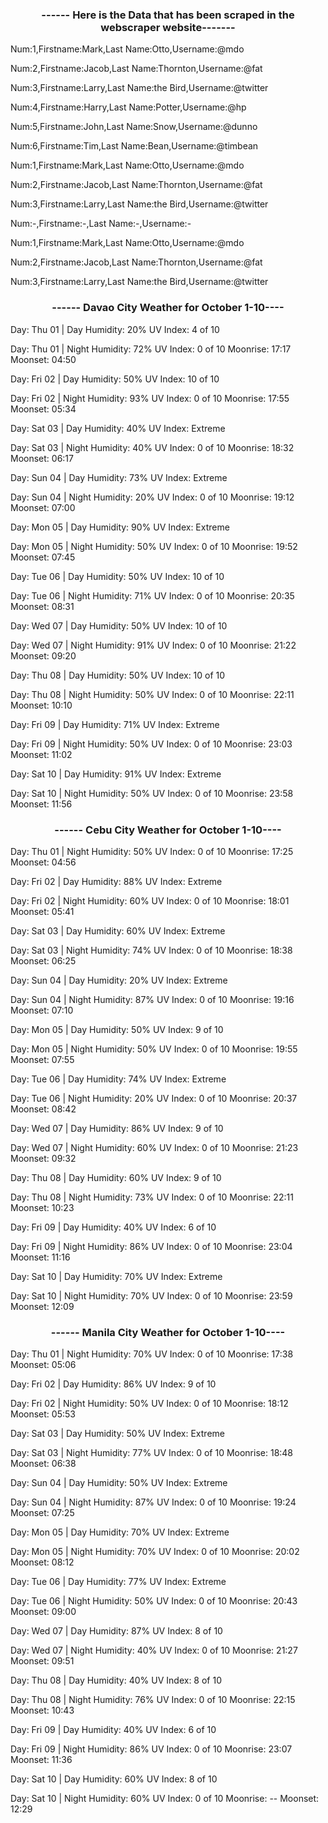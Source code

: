 <h3 align="center">------ Here is the Data that has been scraped in the webscraper website-------</h3>


Num:1,Firstname:Mark,Last Name:Otto,Username:@mdo

Num:2,Firstname:Jacob,Last Name:Thornton,Username:@fat

Num:3,Firstname:Larry,Last Name:the Bird,Username:@twitter


Num:4,Firstname:Harry,Last Name:Potter,Username:@hp

Num:5,Firstname:John,Last Name:Snow,Username:@dunno

Num:6,Firstname:Tim,Last Name:Bean,Username:@timbean


Num:1,Firstname:Mark,Last Name:Otto,Username:@mdo

Num:2,Firstname:Jacob,Last Name:Thornton,Username:@fat

Num:3,Firstname:Larry,Last Name:the Bird,Username:@twitter


Num:-,Firstname:-,Last Name:-,Username:-

Num:1,Firstname:Mark,Last Name:Otto,Username:@mdo

Num:2,Firstname:Jacob,Last Name:Thornton,Username:@fat

Num:3,Firstname:Larry,Last Name:the Bird,Username:@twitter



<h3 align="center">------ Davao City Weather for October 1-10----</h3>

Day: Thu 01 | Day	Humidity: 20%	UV Index: 4 of 10

Day: Thu 01 | Night	Humidity: 72%	UV Index: 0 of 10
	Moonrise: 17:17	Moonset: 04:50

Day: Fri 02 | Day	Humidity: 50%	UV Index: 10 of 10

Day: Fri 02 | Night	Humidity: 93%	UV Index: 0 of 10
	Moonrise: 17:55	Moonset: 05:34

Day: Sat 03 | Day	Humidity: 40%	UV Index: Extreme

Day: Sat 03 | Night	Humidity: 40%	UV Index: 0 of 10
	Moonrise: 18:32	Moonset: 06:17

Day: Sun 04 | Day	Humidity: 73%	UV Index: Extreme

Day: Sun 04 | Night	Humidity: 20%	UV Index: 0 of 10
	Moonrise: 19:12	Moonset: 07:00

Day: Mon 05 | Day	Humidity: 90%	UV Index: Extreme

Day: Mon 05 | Night	Humidity: 50%	UV Index: 0 of 10
	Moonrise: 19:52	Moonset: 07:45

Day: Tue 06 | Day	Humidity: 50%	UV Index: 10 of 10

Day: Tue 06 | Night	Humidity: 71%	UV Index: 0 of 10
	Moonrise: 20:35	Moonset: 08:31

Day: Wed 07 | Day	Humidity: 50%	UV Index: 10 of 10

Day: Wed 07 | Night	Humidity: 91%	UV Index: 0 of 10
	Moonrise: 21:22	Moonset: 09:20

Day: Thu 08 | Day	Humidity: 50%	UV Index: 10 of 10

Day: Thu 08 | Night	Humidity: 50%	UV Index: 0 of 10
	Moonrise: 22:11	Moonset: 10:10

Day: Fri 09 | Day	Humidity: 71%	UV Index: Extreme

Day: Fri 09 | Night	Humidity: 50%	UV Index: 0 of 10
	Moonrise: 23:03	Moonset: 11:02

Day: Sat 10 | Day	Humidity: 91%	UV Index: Extreme

Day: Sat 10 | Night	Humidity: 50%	UV Index: 0 of 10
	Moonrise: 23:58	Moonset: 11:56
	
  
<h3 align="center">------ Cebu City Weather for October 1-10----</h3>

Day: Thu 01 | Night	Humidity: 50%	UV Index: 0 of 10
	Moonrise: 17:25	Moonset: 04:56

Day: Fri 02 | Day	Humidity: 88%	UV Index: Extreme

Day: Fri 02 | Night	Humidity: 60%	UV Index: 0 of 10
	Moonrise: 18:01	Moonset: 05:41

Day: Sat 03 | Day	Humidity: 60%	UV Index: Extreme

Day: Sat 03 | Night	Humidity: 74%	UV Index: 0 of 10
	Moonrise: 18:38	Moonset: 06:25

Day: Sun 04 | Day	Humidity: 20%	UV Index: Extreme

Day: Sun 04 | Night	Humidity: 87%	UV Index: 0 of 10
	Moonrise: 19:16	Moonset: 07:10

Day: Mon 05 | Day	Humidity: 50%	UV Index: 9 of 10

Day: Mon 05 | Night	Humidity: 50%	UV Index: 0 of 10
	Moonrise: 19:55	Moonset: 07:55

Day: Tue 06 | Day	Humidity: 74%	UV Index: Extreme

Day: Tue 06 | Night	Humidity: 20%	UV Index: 0 of 10
	Moonrise: 20:37	Moonset: 08:42

Day: Wed 07 | Day	Humidity: 86%	UV Index: 9 of 10

Day: Wed 07 | Night	Humidity: 60%	UV Index: 0 of 10
	Moonrise: 21:23	Moonset: 09:32

Day: Thu 08 | Day	Humidity: 60%	UV Index: 9 of 10

Day: Thu 08 | Night	Humidity: 73%	UV Index: 0 of 10
	Moonrise: 22:11	Moonset: 10:23

Day: Fri 09 | Day	Humidity: 40%	UV Index: 6 of 10

Day: Fri 09 | Night	Humidity: 86%	UV Index: 0 of 10
	Moonrise: 23:04	Moonset: 11:16

Day: Sat 10 | Day	Humidity: 70%	UV Index: Extreme

Day: Sat 10 | Night	Humidity: 70%	UV Index: 0 of 10
	Moonrise: 23:59	Moonset: 12:09
  
  
  
  
<h3 align="center">------ Manila City Weather for October 1-10----</h3>

Day: Thu 01 | Night	Humidity: 70%	UV Index: 0 of 10
	Moonrise: 17:38	Moonset: 05:06

Day: Fri 02 | Day	Humidity: 86%	UV Index: 9 of 10

Day: Fri 02 | Night	Humidity: 50%	UV Index: 0 of 10
	Moonrise: 18:12	Moonset: 05:53

Day: Sat 03 | Day	Humidity: 50%	UV Index: Extreme

Day: Sat 03 | Night	Humidity: 77%	UV Index: 0 of 10
	Moonrise: 18:48	Moonset: 06:38

Day: Sun 04 | Day	Humidity: 50%	UV Index: Extreme

Day: Sun 04 | Night	Humidity: 87%	UV Index: 0 of 10
	Moonrise: 19:24	Moonset: 07:25

Day: Mon 05 | Day	Humidity: 70%	UV Index: Extreme

Day: Mon 05 | Night	Humidity: 70%	UV Index: 0 of 10
	Moonrise: 20:02	Moonset: 08:12

Day: Tue 06 | Day	Humidity: 77%	UV Index: Extreme

Day: Tue 06 | Night	Humidity: 50%	UV Index: 0 of 10
	Moonrise: 20:43	Moonset: 09:00

Day: Wed 07 | Day	Humidity: 87%	UV Index: 8 of 10

Day: Wed 07 | Night	Humidity: 40%	UV Index: 0 of 10
	Moonrise: 21:27	Moonset: 09:51

Day: Thu 08 | Day	Humidity: 40%	UV Index: 8 of 10

Day: Thu 08 | Night	Humidity: 76%	UV Index: 0 of 10
	Moonrise: 22:15	Moonset: 10:43

Day: Fri 09 | Day	Humidity: 40%	UV Index: 6 of 10

Day: Fri 09 | Night	Humidity: 86%	UV Index: 0 of 10
	Moonrise: 23:07	Moonset: 11:36

Day: Sat 10 | Day	Humidity: 60%	UV Index: 8 of 10

Day: Sat 10 | Night	Humidity: 60%	UV Index: 0 of 10
	Moonrise: --	Moonset: 12:29

  


